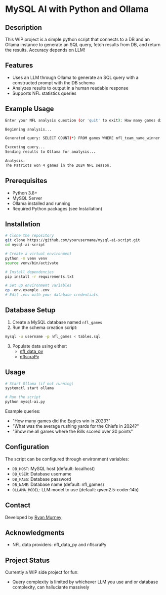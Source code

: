 # MySQL AI with Python and Ollama

## Description
This WIP project is a simple python script that connects to a DB and an Ollama instance to generate
an SQL query, fetch results from DB, and return the results. Accuracy depends on LLM!

## Features
- Uses an LLM through Ollama to generate an SQL query with a constructed prompt with the DB schema
- Analyzes results to output in a human readable response
- Supports NFL statistics queries

## Example Usage
```bash
Enter your NFL analysis question (or 'quit' to exit): How many games did the Patriots win in the 2024 NFL season?

Beginning analysis...

Generated query: SELECT COUNT(*) FROM games WHERE nfl_team_name_winner = 'Patriots' AND season = 2024;

Executing query...
Sending results to Ollama for analysis...

Analysis:
The Patriots won 4 games in the 2024 NFL season.
```

## Prerequisites
- Python 3.8+
- MySQL Server
- Ollama installed and running
- Required Python packages (see Installation)

## Installation
```bash
# Clone the repository
git clone https://github.com/yourusername/mysql-ai-script.git
cd mysql-ai-script

# Create a virtual environment
python -m venv venv
source venv/bin/activate

# Install dependencies
pip install -r requirements.txt

# Set up environment variables
cp .env.example .env
# Edit .env with your database credentials
```

## Database Setup
1. Create a MySQL database named `nfl_games`
2. Run the schema creation script:
```bash
mysql -u username -p nfl_games < tables.sql
```
3. Populate data using either:
   - [nfl_data_py](https://github.com/nflverse/nfl_data_py)
   - [nflscraPy](https://github.com/blnkpagelabs/nflscraPy)

## Usage
```bash
# Start Ollama (if not running)
systemctl start ollama

# Run the script
python mysql-ai.py
```

Example queries:
- "How many games did the Eagles win in 2023?"
- "What was the average rushing yards for the Chiefs in 2024?"
- "Show me all games where the Bills scored over 30 points"

## Configuration
The script can be configured through environment variables:
- `DB_HOST`: MySQL host (default: localhost)
- `DB_USER`: Database username
- `DB_PASS`: Database password
- `DB_NAME`: Database name (default: nfl_games)
- `OLLAMA_MODEL`: LLM model to use (default: qwen2.5-coder:14b)

## Contact
Developed by [Ryan Murney](https://ryanmurney.ca)

## Acknowledgments
- NFL data providers: nfl_data_py and nflscraPy

## Project Status
Currently a WIP side project for fun:
- Query complexity is limited by whichever LLM you use and or database complexity, can halluciante massively